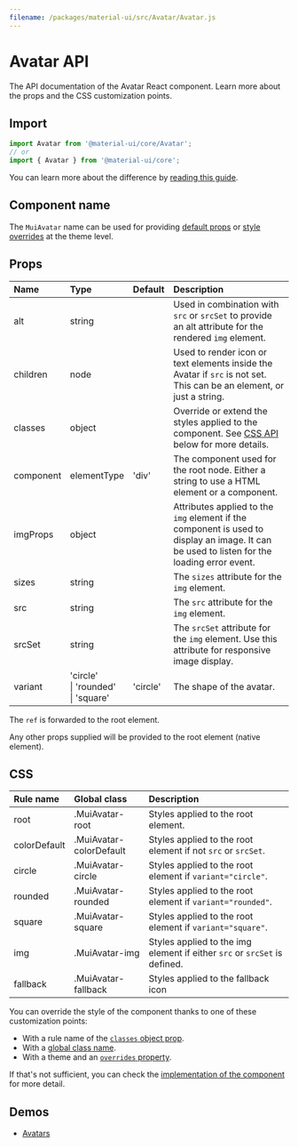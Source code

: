 ```yaml
---
filename: /packages/material-ui/src/Avatar/Avatar.js
---
```


<!--- This documentation is automatically generated, do not try to edit it. -->

# Avatar API

<p class="description">The API documentation of the Avatar React component. Learn more about the props and the CSS customization points.</p>

## Import

```js
import Avatar from '@material-ui/core/Avatar';
// or
import { Avatar } from '@material-ui/core';
```

You can learn more about the difference by [reading this guide](/guides/minimizing-bundle-size/).



## Component name

The `MuiAvatar` name can be used for providing [default props](/customization/globals/#default-props) or [style overrides](/customization/globals/#css) at the theme level.

## Props

| Name | Type | Default | Description |
|:-----|:-----|:--------|:------------|
| <span class="prop-name">alt</span> | <span class="prop-type">string</span> |  | Used in combination with `src` or `srcSet` to provide an alt attribute for the rendered `img` element. |
| <span class="prop-name">children</span> | <span class="prop-type">node</span> |  | Used to render icon or text elements inside the Avatar if `src` is not set. This can be an element, or just a string. |
| <span class="prop-name">classes</span> | <span class="prop-type">object</span> |  | Override or extend the styles applied to the component. See [CSS API](#css) below for more details. |
| <span class="prop-name">component</span> | <span class="prop-type">elementType</span> | <span class="prop-default">'div'</span> | The component used for the root node. Either a string to use a HTML element or a component. |
| <span class="prop-name">imgProps</span> | <span class="prop-type">object</span> |  | Attributes applied to the `img` element if the component is used to display an image. It can be used to listen for the loading error event. |
| <span class="prop-name">sizes</span> | <span class="prop-type">string</span> |  | The `sizes` attribute for the `img` element. |
| <span class="prop-name">src</span> | <span class="prop-type">string</span> |  | The `src` attribute for the `img` element. |
| <span class="prop-name">srcSet</span> | <span class="prop-type">string</span> |  | The `srcSet` attribute for the `img` element. Use this attribute for responsive image display. |
| <span class="prop-name">variant</span> | <span class="prop-type">'circle'<br>&#124;&nbsp;'rounded'<br>&#124;&nbsp;'square'</span> | <span class="prop-default">'circle'</span> | The shape of the avatar. |

The `ref` is forwarded to the root element.

Any other props supplied will be provided to the root element (native element).

## CSS

| Rule name | Global class | Description |
|:-----|:-------------|:------------|
| <span class="prop-name">root</span> | <span class="prop-name">.MuiAvatar-root</span> | Styles applied to the root element.
| <span class="prop-name">colorDefault</span> | <span class="prop-name">.MuiAvatar-colorDefault</span> | Styles applied to the root element if not `src` or `srcSet`.
| <span class="prop-name">circle</span> | <span class="prop-name">.MuiAvatar-circle</span> | Styles applied to the root element if `variant="circle"`.
| <span class="prop-name">rounded</span> | <span class="prop-name">.MuiAvatar-rounded</span> | Styles applied to the root element if `variant="rounded"`.
| <span class="prop-name">square</span> | <span class="prop-name">.MuiAvatar-square</span> | Styles applied to the root element if `variant="square"`.
| <span class="prop-name">img</span> | <span class="prop-name">.MuiAvatar-img</span> | Styles applied to the img element if either `src` or `srcSet` is defined.
| <span class="prop-name">fallback</span> | <span class="prop-name">.MuiAvatar-fallback</span> | Styles applied to the fallback icon

You can override the style of the component thanks to one of these customization points:

- With a rule name of the [`classes` object prop](/customization/components/#overriding-styles-with-classes).
- With a [global class name](/customization/components/#overriding-styles-with-global-class-names).
- With a theme and an [`overrides` property](/customization/globals/#css).

If that's not sufficient, you can check the [implementation of the component](https://github.com/mui-org/material-ui/blob/master/packages/material-ui/src/Avatar/Avatar.js) for more detail.

## Demos

- [Avatars](/components/avatars/)

